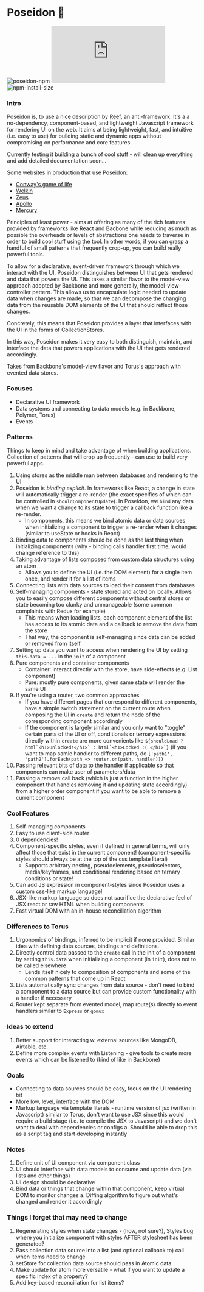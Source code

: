 # Poseidon  🔱
![poseidon-npm](https://img.shields.io/npm/v/poseidon-ui-framework.svg)
![gzip-size](https://img.badgesize.io/https:/unpkg.com/poseidon-ui-framework/dist/bundle.js?compression=gzip)
![npm-install-size](https://packagephobia.com/badge?p=poseidon-ui-framework)
### Intro
Poseidon is, to use a nice description by [Reef](https://reefjs.com/), an anti-framework. It's a a no-dependency, component-based, and lightweight Javascript framework for rendering UI on the web. It aims at being lightweight, fast, and intuitive (i.e. easy to use) for building static and dynamic apps without compromising on performance and core features.

Currently testing it building a bunch of cool stuff - will clean up everything and add detailed documentation soon...

Some websites in production that use Poseidon:
- [Conway's game of life](https://gameoflifeposeidon.surge.sh/)
- [Welkin](https://welkin.surge.sh/)
- [Zeus](https://zeus.amirbolous.com/)
- [Apollo](http://apollo.amirbolous.com/)
- [Mercury](https://mymercury.surge.sh/)

Principles of least power - aims at offering as many of the rich features provided by frameworks like React and Bacbone while reducing as much as possible the overheads or levels of abstractions one needs to traverse in order to build cool stuff using the tool. In other words, if you can grasp a handful of small patterns that frequently crop-up, you can build really powerful tools. 

To allow for a declarative, event-driven framework through which we interact with the UI, Poseidon distinguishes between UI that gets rendered and data that powers the UI. This takes a similar flavor to the model-view approach adopted by Backbone and more generally, the model-view-controller pattern. This allows us to encapsulate logic needed to update data when changes are made, so that we can decompose the changing data from the reusable DOM elements of the UI that should reflect those changes. 

Concretely, this means that Poseidon provides a layer that interfaces with the UI in the forms of CollectionStores. 

In this way, Poseidon makes it very easy to both distinguish, maintain, and interface the data that powers applications with the UI that gets rendered accordingly. 

Takes from Backbone's model-view flavor and Torus's approach with evented data stores.

### Focuses
- Declarative UI framework
- Data systems and connecting to data models (e.g. in Backbone, Polymer, Torus)
- Events

### Patterns
Things to keep in mind and take advantage of when building applications. Collection of patterns that will crop up frequently - can use to build very powerful apps.
1. Using stores as the middle man between databases and rendering to the UI
2. Poseidon is *binding explicit*. In frameworks like React, a change in state will automatically trigger a re-render (the exact specifics of which can be controlled in `shouldComponentUpdate`). In Poseidon, we `bind` any data when we want a change to its state to trigger a callback function like a re-render.
    - In components, this means we bind atomic data or data sources when initializing a component to trigger a re-render when it changes (similar to useState or hooks in React)
3. Binding data to components should be done as the last thing when initializing components
    (why - binding calls handler first time, would change reference to this)
4. Taking advantage of lists composed from custom data structures using an atom
    - Allows you to define the UI (i.e. the DOM element) for a single item once, and render it for a list of items
5. Connecting lists with data sources to load their content from databases
6. Self-managing components - state stored and acted on locally. Allows you to easily compose different components without 
central stores or state becoming too clunky and unmanageable (some common complaints with Redux for example)
    - This means when loading lists, each component element of the list has access to its atomic data and a callback to remove the data from the store
    - That way, the component is self-managing since data can be added or removed from itself
7. Setting up data you want to access when rendering the UI by setting `this.data = ...` in the `init` of a component
8. Pure components and container components 
    - Container: interact directly with the store, have side-effects (e.g. List component)
    - Pure: mostly pure components, given same state will render the same UI
9. If you're using a router, two common approaches
    - If you have different pages that correspond to different components, have a simple switch statement on the current route
    when composing the UI in `create` and return the node of the corresponding component accordingly
    - If the component is largely similar and you only want to "toggle" certain parts of the UI or off, conditionals or ternary expressions directly within `create` are more convenients like
    ```${shouldLoad ? html`<h1>Unlocked!</h1>` : html`<h1>Locked :( </h1>`}```
    (if you want to map samle handler to different paths, do `['path1', 'path2'].forEach(path => router.on(path, handler)))`
10. Passing relevant bits of data to the handler if applicable so that components can make user of parameters/data 
11. Passing a remove call back (which is just a function in the higher component that handles removing it and updating state accordingly) from a higher order component if you want to be able to remove a current component

### Cool Features
1. Self-managing components
2. Easy to use client-side router
3. 0 dependencies! 
4. Component-specific styles, even if defined in general terms, will only affect those that exist in the current component! (component-specific styles should always be at the top of the css template literal)
    - Supports arbitrary nesting, pseudoelements, pseudoselectors, media/keyframes, and conditional rendering based on ternary conditions or state!
5. Can add JS expression in component-styles since Poseidon uses a custom css-like markup language!
6. JSX-like markup language so does not sacrifice the declarative feel of JSX react or raw HTML when building components
7. Fast virtual DOM with an in-house reconciliation algorithm

### Differences to Torus
1. Urgonomics of bindings, inferred to be implicit if none provided. Similar idea with defining data sources, bindings and definitions.
2. Directly control data passed to the `create` call in the init of a component by setting `this.data` when initializing a component (in `init`), does not to be called elsewhere 
    - Lends itself nicely to composition of components and some of the common patterns that come up in React 
3. Lists automatically sync changes from data source - don't need to bind a component to a data source but can provide 
custom functionality with a handler if necessary
4. Router kept separate from evented model, map route(s) directly to event handlers similar to `Express` or `gomux`


### Ideas to extend
1. Better support for interacting w. external sources like MongoDB, Airtable, etc. 
2. Define more complex events with Listening - give tools to create more events which can be listened to (kind of like in Backbone)


### Goals
- Connecting to data sources should be easy, focus on the UI rendering bit
- More low, level, interface with the DOM
- Markup language via template literals - runtime version of jsx (written in Javascript) similar to Torus, don't want to use JSX since this would require a build stage (i.e. to compile the JSX to Javascript) and we don't want to deal with dependencies or configs
    a. Should be able to drop this as a script tag and start developing instantly 

### Notes
1. Define unit of UI component via component class
2. UI should interface with data models to consume and update data (via lists and other things)
3. UI design should be declarative
4. Bind data or things that change within that component, keep virtual DOM to monitor changes 
    a. Diffing algorithm to figure out what's changed and render it accordingly


### Things I forget that may need to change
1. Regenerating styles when state changes - (how, not sure?), Styles bug where you initialize component with styles AFTER stylesheet has been generated?  
2. Pass collection data source into a list (and optional callback to)
call when items need to change
3. setStore for collection data source should pass in Atomic data
4. Make update for atom more versatile - what if you want to update a specific index of a property?
5. Add key-based reconciliation for list items?
